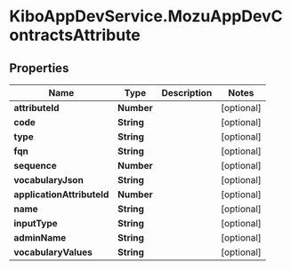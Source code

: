 # KiboAppDevService.MozuAppDevContractsAttribute

## Properties

Name | Type | Description | Notes
------------ | ------------- | ------------- | -------------
**attributeId** | **Number** |  | [optional] 
**code** | **String** |  | [optional] 
**type** | **String** |  | [optional] 
**fqn** | **String** |  | [optional] 
**sequence** | **Number** |  | [optional] 
**vocabularyJson** | **String** |  | [optional] 
**applicationAttributeId** | **Number** |  | [optional] 
**name** | **String** |  | [optional] 
**inputType** | **String** |  | [optional] 
**adminName** | **String** |  | [optional] 
**vocabularyValues** | **String** |  | [optional] 


